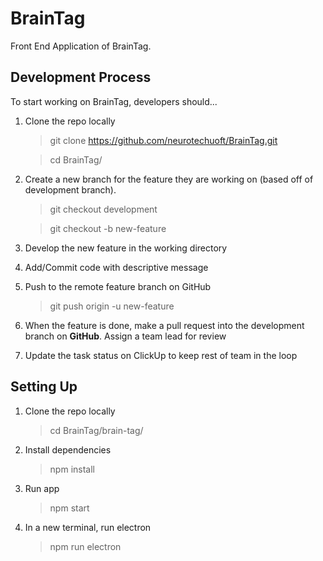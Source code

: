 # BrainTag
Front End Application of BrainTag.

## Development Process
To start working on BrainTag, developers should...
1. Clone the repo locally 
    > git clone https://github.com/neurotechuoft/BrainTag.git
    
    > cd BrainTag/
2. Create a new branch for the feature they are working on (based off of development branch).
    > git checkout development
    
    > git checkout -b new-feature
3. Develop the new feature in the working directory
4. Add/Commit code with descriptive message
5. Push to the remote feature branch on GitHub
    > git push origin -u new-feature
6. When the feature is done, make a pull request into the development branch on **GitHub**. Assign a team lead for review
7. Update the task status on ClickUp to keep rest of team in the loop

## Setting Up
1. Clone the repo locally 
    > cd BrainTag/brain-tag/
2. Install dependencies 
    > npm install 
3. Run app
    > npm start
4. In a new terminal, run electron
    > npm run electron
